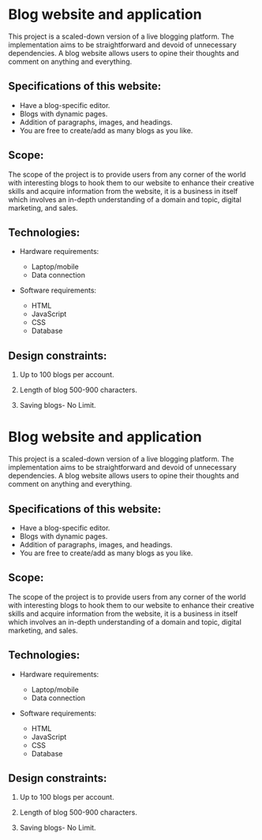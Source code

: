 # Blog website and application

This project is a scaled-down version of a live blogging platform. The implementation aims to be straightforward and devoid of unnecessary dependencies. A blog website allows users to opine their thoughts  and comment on anything and everything.  

## Specifications of this website:

* Have a blog-specific editor.
* Blogs with dynamic pages.
* Addition of paragraphs, images, and headings.
* You are free to create/add as many blogs as you like.

## Scope:

The scope of the project is to provide users from any corner of the world with interesting blogs to hook them to our website to enhance their creative skills and acquire information from the website, it is a business in itself which involves an in-depth understanding of a domain and topic, digital marketing, and sales.

## Technologies:

* Hardware requirements:
   * Laptop/mobile 
   * Data connection 

* Software requirements:
   * HTML
   * JavaScript
   * CSS
   * Database

## Design constraints:

1. Up to 100 blogs per account.

2. Length of blog 500-900 characters.

3. Saving blogs- No Limit.


# Blog website and application

This project is a scaled-down version of a live blogging platform. The implementation aims to be straightforward and devoid of unnecessary dependencies. A blog website allows users to opine their thoughts  and comment on anything and everything.  

## Specifications of this website:

* Have a blog-specific editor.
* Blogs with dynamic pages.
* Addition of paragraphs, images, and headings.
* You are free to create/add as many blogs as you like.

## Scope:

The scope of the project is to provide users from any corner of the world with interesting blogs to hook them to our website to enhance their creative skills and acquire information from the website, it is a business in itself which involves an in-depth understanding of a domain and topic, digital marketing, and sales.

## Technologies:

* Hardware requirements:
   * Laptop/mobile 
   * Data connection 

* Software requirements:
   * HTML
   * JavaScript
   * CSS
   * Database

## Design constraints:

1. Up to 100 blogs per account.

2. Length of blog 500-900 characters.

3. Saving blogs- No Limit.


